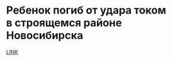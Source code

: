# Ребенок погиб от удара током в строящемся районе Новосибирска



[LINK](https://varlamov.ru/3522384.html)